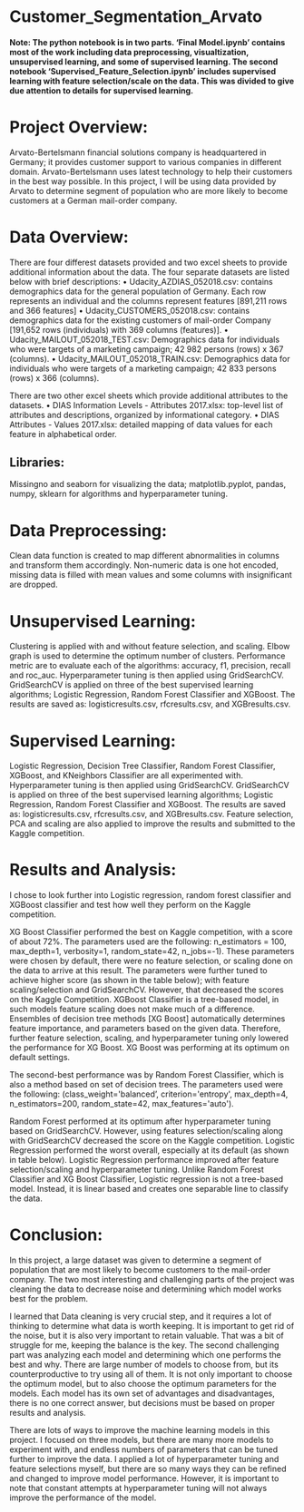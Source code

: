 # Customer_Segmentation_Arvato
#### Note: The python notebook is in two parts. ‘Final Model.ipynb’ contains most of the work including data preprocessing, visualtization, unsupervised learning, and some of supervised learning. The second notebook ‘Supervised_Feature_Selection.ipynb’ includes supervised learning with feature selection/scale on the data. This was divided to give due attention to details for supervised learning. 

# Project Overview: 
Arvato-Bertelsmann financial solutions company is headquartered in Germany; it provides customer support to various companies in different domain. Arvato-Bertelsmann uses latest technology to help their customers in the best way possible. In this project, I will be using data provided by Arvato to determine segment of population who are more likely to become customers at a German mail-order company.

# Data Overview:
There are four differest datasets provided and two excel sheets to provide additional information about the data.
The four separate datasets are listed below with brief descriptions:
•	Udacity_AZDIAS_052018.csv: contains demographics data for the general population of Germany. Each row represents an individual and the columns represent features [891,211 rows and 366 features]
•	Udacity_CUSTOMERS_052018.csv: contains demographics data for the existing customers of mail-order Company [191,652 rows (individuals) with 369 columns (features)]. 
•	Udacity_MAILOUT_052018_TEST.csv: Demographics data for individuals who were targets of a marketing campaign; 42 982 persons (rows) x 367 (columns).
•	Udacity_MAILOUT_052018_TRAIN.csv: Demographics data for individuals who were targets of a marketing campaign; 42 833 persons (rows) x 366 (columns).

There are two other excel sheets which provide additional attributes to the datasets. 
•	DIAS Information Levels - Attributes 2017.xlsx: top-level list of attributes and descriptions, organized by informational category. 
•	DIAS Attributes - Values 2017.xlsx:   detailed mapping of data values for each feature in alphabetical order.

## Libraries:
Missingno and seaborn for visualizing the data; matplotlib.pyplot, pandas, numpy, sklearn for algorithms and hyperparameter tuning. 
# Data Preprocessing: 
Clean data function is created to map different abnormalities in columns and transform them accordingly. Non-numeric data is one hot encoded, missing data is filled with mean values and some columns with insignificant are dropped.  
# Unsupervised Learning:
Clustering is applied with and without feature selection, and scaling. Elbow graph is used to determine the optimum number of clusters. Performance metric are to evaluate each of the algorithms: accuracy, f1, precision, recall and roc_auc. Hyperparameter tuning is then applied using GridSearchCV. GridSearchCV is applied on three of the best supervised learning algorithms; Logistic Regression, Random Forest Classifier and XGBoost. The results are saved as: logisticresults.csv, rfcresults.csv, and XGBresults.csv.
# Supervised Learning:
Logistic Regression, Decision Tree Classifier, Random Forest Classifier, XGBoost, and KNeighbors Classifier are all experimented with. 
Hyperparameter tuning is then applied using GridSearchCV. GridSearchCV is applied on three of the best supervised learning algorithms; Logistic Regression, Random Forest Classifier and XGBoost. The results are saved as: logisticresults.csv, rfcresults.csv, and XGBresults.csv.
Feature selection, PCA and scaling are also applied to improve the results and submitted to the Kaggle competition.
# Results and Analysis:
I chose to look further into Logistic regression, random forest classifier and XGBoost classifier and test how well they perform on the Kaggle competition. 

XG Boost Classifier performed the best on Kaggle competition, with a score of about 72%. The parameters used are the following: n_estimators = 100, max_depth=1, verbosity=1, random_state=42, n_jobs=-1). These parameters were chosen by default, there were no feature selection, or scaling done on the data to arrive at this result. The parameters were further tuned to achieve higher score (as shown in the table below); with feature scaling/selection and GridSearchCV. However, that decreased the scores on the Kaggle Competition. XGBoost Classifier is a tree-based model, in such models feature scaling does not make much of a difference. Ensembles of decision tree methods [XG Boost] automatically determines feature importance, and parameters based on the given data. Therefore, further feature selection, scaling, and hyperparameter tuning only lowered the performance for XG Boost. XG Boost was performing at its optimum on default settings. 

The second-best performance was by Random Forest Classifier, which is also a method based on set of decision trees. The parameters used were the following: (class_weight='balanced’, criterion='entropy', max_depth=4, n_estimators=200, random_state=42, max_features='auto'). 

Random Forest performed at its optimum after hyperparameter tuning based on GridSearchCV. However, using features selection/scaling along with GridSearchCV decreased the score on the Kaggle competition. 
Logistic Regression performed the worst overall, especially at its default (as shown in table below). Logistic Regression performance improved after feature selection/scaling and hyperparameter tuning. Unlike Random Forest Classifier and XG Boost Classifier, Logistic regression is not a tree-based model. Instead, it is linear based and creates one separable line to classify the data.

# Conclusion: 
In this project, a large dataset was given to determine a segment of population that are most likely to become customers to the mail-order company. The two most interesting and challenging parts of the project was cleaning the data to decrease noise and determining which model works best for the problem. 

I learned that Data cleaning is very crucial step, and it requires a lot of thinking to determine what data is worth keeping. It is important to get rid of the noise, but it is also very important to retain valuable. That was a bit of struggle for me, keeping the balance is the key. 
The second challenging part was analyzing each model and determining which one performs the best and why. There are large number of models to choose from, but its counterproductive to try using all of them. It is not only important to choose the optimum model, but to also choose the optimum parameters for the models. Each model has its own set of advantages and disadvantages, there is no one correct answer, but decisions must be based on proper results and analysis. 

There are lots of ways to improve the machine learning models in this project. I focused on three models, but there are many more models to experiment with, and endless numbers of parameters that can be tuned further to improve the data. I applied a lot of hyperparameter tuning and feature selections myself, but there are so many ways they can be refined and changed to improve model performance. However, it is important to note that constant attempts at hyperparameter tuning will not always improve the performance of the model.

